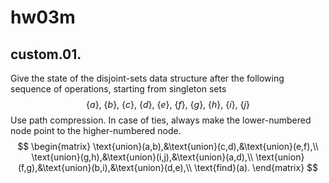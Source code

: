 # hw03m

## custom.01.
Give the state of the disjoint-sets data structure after the following sequence of operations, starting from singleton sets $$\{a\},\:\{b\},\:\{c\},\:\{d\},\:\{e\},\:\{f\},\:\{g\},\:\{h\},\:\{i\},\:\{j\}$$ Use path compression.  In case of ties, always make the lower-numbered node point to the higher-numbered node.
$$
\begin{matrix}
\text{union}(a,b),&\text{union}(c,d),&\text{union}(e,f),\\
\text{union}(g,h),&\text{union}(i,j),&\text{union}(a,d),\\
\text{union}(f,g),&\text{union}(b,i),&\text{union}(d,e),\\
\text{find}(a).
\end{matrix}
$$
